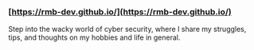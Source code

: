 ### [https://rmb-dev.github.io/](https://rmb-dev.github.io/)

Step into the wacky world of cyber security, where I share my struggles, tips, and thoughts on my hobbies and life in general.
